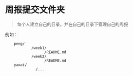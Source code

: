 # 周报提交文件夹

> 每个人建立自己的目录，并在自己的目录下管理自己的周报

例如：

```
    peng/
            /week1/
                  /README.md
            /week2/
                  /README.md
    yaoai/
              /...
```